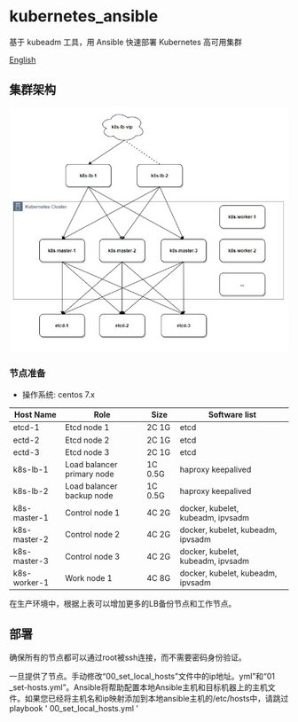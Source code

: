 # kubernetes_ansible
基于 kubeadm 工具，用 Ansible 快速部署 Kubernetes 高可用集群

[English](README.md)

## 集群架构

![k8s-architecture](resources/k8s-architecture.jpg)

### 节点准备

- 操作系统: centos 7.x

Host Name|Role|Size|Software list
---|---|---|---
etcd-1|Etcd node 1|2C 1G|etcd
ectd-2|Etcd node 2|2C 1G|etcd
ectd-3|Etcd node 3|2C 1G|etcd
k8s-lb-1|Load balancer primary node|1C 0.5G|haproxy keepalived
k8s-lb-2|Load balancer backup node|1C 0.5G|haproxy keepalived
k8s-master-1| Control node 1|4C 2G|docker, kubelet, kubeadm, ipvsadm
k8s-master-2| Control node 2|4C 2G|docker, kubelet, kubeadm, ipvsadm
k8s-master-3| Control node 3|4C 2G|docker, kubelet, kubeadm, ipvsadm
k8s-worker-1| Work node 1|4C 8G| docker, kubelet, kubeadm, ipvsadm

在生产环境中，根据上表可以增加更多的LB备份节点和工作节点。

## 部署

确保所有的节点都可以通过root被ssh连接，而不需要密码身份验证。

一旦提供了节点。手动修改“00_set_local_hosts”文件中的ip地址。yml”和“01 _set-hosts.yml”。Ansible将帮助配置本地Ansible主机和目标机器上的主机文件。如果您已经将主机名和ip映射添加到本地ansible主机的/etc/hosts中，请跳过playbook ' 00_set_local_hosts.yml '